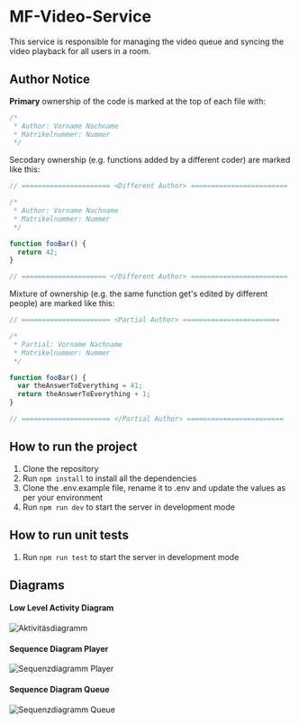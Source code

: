 # MF-Video-Service

This service is responsible for managing the video queue and syncing the video playback for all users in a room.

## Author Notice

**Primary** ownership of the code is marked at the top of each file with:

```js
/*
 * Author: Vorname Nachname
 * Matrikelnummer: Nummer
 */
```

Secodary ownership (e.g. functions added by a different coder) are marked like this:

```js
// ====================== <Different Author> ========================

/*
 * Author: Vorname Nachname
 * Matrikelnummer: Nummer
 */

function fooBar() {
  return 42;
}

// ===================== </Different Author> ========================
```

Mixture of ownership (e.g. the same function get's edited by different people) are marked like this:

```js
// ====================== <Partial Author> ========================

/*
 * Partial: Vorname Nachname
 * Matrikelnummer: Nummer
 */

function fooBar() {
  var theAnswerToEverything = 41;
  return theAnswerToEverything + 1;
}

// ====================== </Partial Author> ========================
```

## How to run the project

1. Clone the repository
2. Run `npm install` to install all the dependencies
3. Clone the .env.example file, rename it to .env and update the values as per your environment
4. Run `npm run dev` to start the server in development mode

## How to run unit tests

1. Run `npm run test` to start the server in development mode

## Diagrams

#### Low Level Activity Diagram

![Aktivitäsdiagramm](https://github.com/MingleFlix/MF-Video-Service/assets/34812414/fcb80e6d-ff0a-40d8-a514-42ab47964a33)

#### Sequence Diagram Player

![Sequenzdiagramm Player](https://github.com/MingleFlix/MF-Video-Service/assets/34812414/36f2c6ae-a178-48fc-9f4d-c4847d18a1ba)

#### Sequence Diagram Queue

![Sequenzdiagramm Queue](https://github.com/MingleFlix/MF-Video-Service/assets/34812414/ee7ea975-591b-4d13-82f8-1e5faaa7a4b8)
